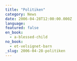 ```yaml
---
title: "Politiken"
category: News
date: 2006-04-28T12:00:00.000Z
language:
featured: false
en_book:
  - a-blessed-child
no_book:
  - et-velsignet-barn
_slug: 2006-04-28-politiken
---
```


